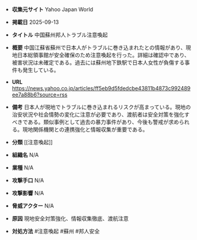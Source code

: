 - **収集元サイト**
Yahoo Japan World

- **掲載日**
2025-09-13

- **タイトル**
中国蘇州邦人トラブル注意喚起

- **概要**
中国江蘇省蘇州で日本人がトラブルに巻き込まれたとの情報があり、現地日本総領事館が安全確保のため注意喚起を行った。詳細は確認中であり、被害状況は未確定である。過去には蘇州地下鉄駅で日本人女性が負傷する事件も発生している。

- **URL**
https://news.yahoo.co.jp/articles/ff5eb9d5fdedcbe43811b4873c992489ee7a88b6?source=rss

- **備考**
日本人が現地でトラブルに巻き込まれるリスクが高まっている。現地の治安状況や社会情勢の変化に注意が必要であり、渡航者は安全対策を強化すべきである。類似事例として過去の暴力事件があり、今後も警戒が求められる。現地関係機関との連携強化と情報収集が重要である。

- **分類**
[[注意喚起]]

- **組織名**
N/A

- **業種**
N/A

- **攻撃手口**
N/A

- **攻撃影響**
N/A

- **脅威アクター**
N/A

- **原因**
現地安全対策強化、情報収集徹底、渡航注意

- **対処方法**
#注意喚起 #蘇州 #邦人安全
